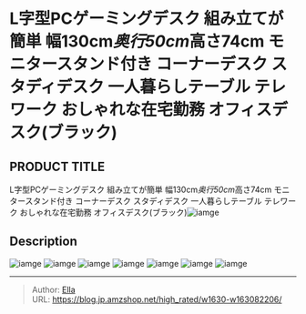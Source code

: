 # L字型PCゲーミングデスク 組み立てが簡単 幅130cm*奥行50cm*高さ74cm モニタースタンド付き コーナーデスク スタディデスク 一人暮らしテーブル テレワーク おしゃれな在宅勤務 オフィスデスク(ブラック)


## PRODUCT TITLE 

L字型PCゲーミングデスク 組み立てが簡単 幅130cm*奥行50cm*高さ74cm モニタースタンド付き コーナーデスク スタディデスク 一人暮らしテーブル テレワーク おしゃれな在宅勤務 オフィスデスク(ブラック)![iamge](https://b2bfiles1.gigab2b.cn/image/wkseller/19629/20230224_29095b1983d1859fa0b16787fe895196.JPG)

## Description











![iamge](https://b2bfiles1.gigab2b.cn/image/wkseller/19629/20230224_45d315e710844e343f16df99f3afce44.JPG)
![iamge](https://b2bfiles1.gigab2b.cn/image/wkseller/19629/20230224_e42519aa867963d2152bd1794894800b.JPG)
![iamge](https://b2bfiles1.gigab2b.cn/image/wkseller/19629/20230224_96a5d070040cf6e736256d93829fab9e.JPG)
![iamge](https://b2bfiles1.gigab2b.cn/image/wkseller/19629/20230224_e62f1af378e5004d2d92a2f3bf3fb807.JPG)
![iamge](https://b2bfiles1.gigab2b.cn/image/wkseller/19629/20230224_801e8d00902fe1926aa3e604054d1f84.JPG)
![iamge](https://b2bfiles1.gigab2b.cn/image/wkseller/19629/20230224_fb81d4557c40718ebd0ede4583e61d2a.JPG)
![iamge](https://b2bfiles1.gigab2b.cn/image/wkseller/19629/20230328_d9081ee2672453a0c97e8d5e70bf5d41.jpg)


---

> Author: [Ella](https://blog.jp.amzshop.net/)  
> URL: https://blog.jp.amzshop.net/high_rated/w1630-w163082206/  


